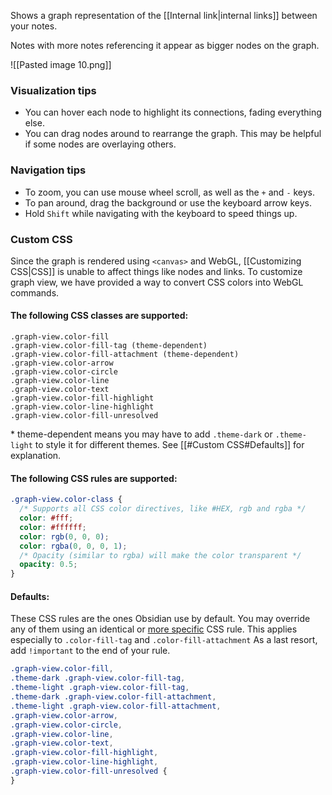 Shows a graph representation of the [[Internal link|internal links]] between your notes.

Notes with more notes referencing it appear as bigger nodes on the graph.

![[Pasted image 10.png]]

### Visualization tips

- You can hover each node to highlight its connections, fading everything else.
- You can drag nodes around to rearrange the graph. This may be helpful if some nodes are overlaying others.

### Navigation tips

- To zoom, you can use mouse wheel scroll, as well as the `+` and `-` keys.
- To pan around, drag the background or use the keyboard arrow keys.
- Hold `Shift` while navigating with the keyboard to speed things up.

### Custom CSS

Since the graph is rendered using `<canvas>` and WebGL, [[Customizing CSS|CSS]] is unable to affect things like nodes and links. To customize graph view, we have provided a way to convert CSS colors into WebGL commands.

#### The following CSS classes are supported:

```
.graph-view.color-fill
.graph-view.color-fill-tag (theme-dependent)
.graph-view.color-fill-attachment (theme-dependent)
.graph-view.color-arrow
.graph-view.color-circle
.graph-view.color-line
.graph-view.color-text
.graph-view.color-fill-highlight
.graph-view.color-line-highlight
.graph-view.color-fill-unresolved
```

\* theme-dependent means you may have to add `.theme-dark` or `.theme-light` to style it for different themes. See [[#Custom CSS#Defaults]] for explanation.

#### The following CSS rules are supported:

```css
.graph-view.color-class {
  /* Supports all CSS color directives, like #HEX, rgb and rgba */
  color: #fff;
  color: #ffffff;
  color: rgb(0, 0, 0);
  color: rgba(0, 0, 0, 1);
  /* Opacity (similar to rgba) will make the color transparent */
  opacity: 0.5;
}
```

#### Defaults:

These CSS rules are the ones Obsidian use by default. You may override any of them using an identical or [more specific](https://developer.mozilla.org/en-US/docs/Web/CSS/Specificity) CSS rule. This applies especially to `.color-fill-tag` and `.color-fill-attachment` As a last resort, add `!important` to the end of your rule.

```css
.graph-view.color-fill,
.theme-dark .graph-view.color-fill-tag,
.theme-light .graph-view.color-fill-tag,
.theme-dark .graph-view.color-fill-attachment,
.theme-light .graph-view.color-fill-attachment,
.graph-view.color-arrow,
.graph-view.color-circle,
.graph-view.color-line,
.graph-view.color-text,
.graph-view.color-fill-highlight,
.graph-view.color-line-highlight,
.graph-view.color-fill-unresolved {
}
```
